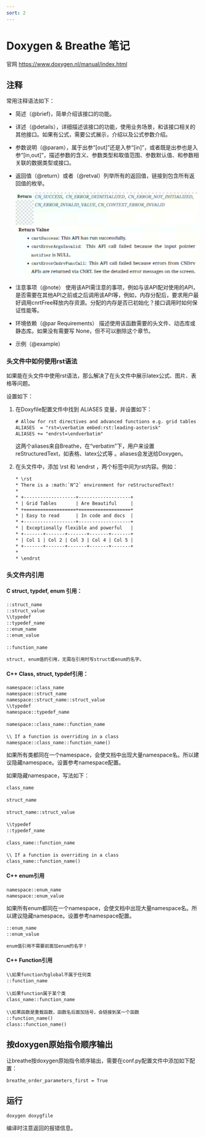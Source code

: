 ```yaml
---
sort: 2
---
```


# Doxygen & Breathe 笔记

官网 <https://www.doxygen.nl/manual/index.html>

## 注释

常用注释语法如下：

- 简述（@brief)，简单介绍该接口的功能。

- 详述（@details），详细描述该接口的功能，使用业务场景，和该接口相关的其他接口。如果有公式，需要公式展示，介绍以及公式参数介绍。

- 参数说明（@param），属于出参“[out]”还是入参“[in]”，或者既是出参也是入参“[in,out]”，描述参数的含义、参数类型和取值范围、参数默认值、和参数相关联的数据类型或接口。

- 返回值（@return）或者（@retval）列举所有的返回值，链接到包含所有返回值的枚举。

  
  ![](./return.png)
  ![](./retval.png)

- 注意事项（@note）
  使用该API需注意的事项，例如与该API配对使用的API，是否需要在其他API之前或之后调用该API等，例如，内存分配后，要求用户最好调用cnrtFree释放内存资源。分配的内存是否已初始化？接口调用时如何保证性能等。

- 环境依赖（@par Requirements）
  描述使用该函数需要的头文件、动态库或静态库。如果没有需要写 None，但不可以删除这个章节。

- 示例（@example）

### 头文件中如何使用rst语法

如果能在头文件中使用rst语法，那么解决了在头文件中展示latex公式、图片、表格等问题。

设置如下：

1. 在Doxyfile配置文件中找到 ALIASES 变量，并设置如下：

   ```
   # Allow for rst directives and advanced functions e.g. grid tables
   ALIASES  = "rst=\verbatim embed:rst:leading-asterisk"
   ALIASES += "endrst=\endverbatim"
   ```
   这两个aliases来自Breathe，在“verbatim”下，用户来设置reStructuredText，如表格、latex公式等 。aliases会发送给Doxygen。
   
2. 在头文件中，添加 \rst 和 \endrst ，两个标签中间为rst内容。例如：

   ```
   * \rst
   * There is a :math:`N^2` environment for reStructuredText!
   *
   * +-------------------+-------------------+
   * | Grid Tables       | Are Beautiful     |
   * +===================+===================+
   * | Easy to read      | In code and docs  |
   * +-------------------+-------------------+
   * | Exceptionally flexible and powerful   |
   * +-------+-------+-------+-------+-------+
   * | Col 1 | Col 2 | Col 3 | Col 4 | Col 5 |
   * +-------+-------+-------+-------+-------+
   *
   * \endrst
   ```
   
### 头文件内引用

#### C struct, typdef, enum 引用：

```
::struct_name
::struct_value
\\typedef
::typedef_name
::enum_name
::enum_value
 
::function_name
```

```note
struct, enum值的引用，无需在引用时写struct或enum的名字。
```

#### C++ Class, struct, typdef引用：

```
namespace::class_name
namespace::struct_name
namespace::struct_name::struct_value
\\typedef
namespace::typedef_name
 
namespace::class_name::function_name
 
\\ If a function is overriding in a class
namespace::class_name::function_name()
```
如果所有类都同在一个namespace，会使文档中出现大量namespace名。所以建议隐藏namespace。设置参考namespace配置。

如果隐藏namespace，写法如下：

```
class_name
 
struct_name
 
struct_name::struct_value
 
\\typedef
::typedef_name
 
class_name::function_name
 
\\ If a function is overriding in a class
class_name::function_name()
```
#### C++ enum引用

```
namespace::enum_name
namespace::enum_value
```

如果所有enum都同在一个namespace，会使文档中出现大量namespace名。所以建议隐藏namespace。设置参考namespace配置。

```
::enum_name
::enum_value
```
```note
enum值引用不需要前面加enum的名字！
```

#### C++ Function引用

```
\\如果function为global不属于任何类
::function_name
 
\\如果function属于某个类
class_name::function_name
 
\\如果函数是重载函数，函数名后面加括号，会链接到某一个函数
::function_name()
class::function_name()
```

## 按doxygen原始指令顺序输出

让breathe按doxygen原始指令顺序输出，需要在conf.py配置文件中添加如下配置：

```
breathe_order_parameters_first = True
```
## 运行

```
doxygen doxygfile
```

编译时注意返回的报错信息。